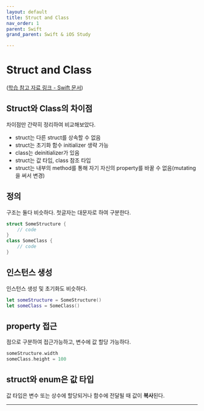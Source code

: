 ```yaml
---
layout: default
title: Struct and Class
nav_order: 1
parent: Swift
grand_parent: Swift & iOS Study

---
```


# **Struct and Class**

([학습 참고 자료 링크 - Swift 문서](https://docs.swift.org/swift-book/LanguageGuide/ClassesAndStructures.html))

## Struct와 Class의 차이점
차이점만 간략히 정리하여 비교해보았다.
- struct는 다른 struct를 상속할 수 없음
- struct는 초기화 함수 initializer 생략 가능
- class는 deinitializer가 있음
- struct는 값 타입, class 참조 타입
- struct는 내부의 method를 통해 자기 자신의 property를 바꿀 수 없음(mutating을 써서 변경)


## 정의
구조는 둘다 비슷하다. 첫글자는 대문자로 하여 구분한다.
```swift
struct SomeStructure {
    // code
}
class SomeClass {
    // code
}
```

## 인스턴스 생성
인스턴스 생성 및 초기화도 비슷하다.
```swift
let someStructure = SomeStructure()
let someClass = SomeClass()
```

## property 접근
점으로 구분하여 접근가능하고, 변수에 값 할당 가능하다.
```swift
someStructure.width
someClass.height = 100
```

## struct와 enum은 값 타입
값 타입은 변수 또는 상수에 할당되거나 함수에 전달될 때 값이 **복사**된다.


---